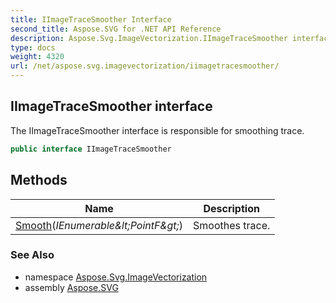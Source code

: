 ```yaml
---
title: IImageTraceSmoother Interface
second_title: Aspose.SVG for .NET API Reference
description: Aspose.Svg.ImageVectorization.IImageTraceSmoother interface. The IImageTraceSmoother interface is responsible for smoothing trace
type: docs
weight: 4320
url: /net/aspose.svg.imagevectorization/iimagetracesmoother/
---
```

## IImageTraceSmoother interface

The IImageTraceSmoother interface is responsible for smoothing trace.

```csharp
public interface IImageTraceSmoother
```

## Methods

| Name | Description |
| --- | --- |
| [Smooth](../../aspose.svg.imagevectorization/iimagetracesmoother/smooth/)(*IEnumerable&amp;lt;PointF&amp;gt;*) | Smoothes trace. |

### See Also

* namespace [Aspose.Svg.ImageVectorization](../../aspose.svg.imagevectorization/)
* assembly [Aspose.SVG](../../)
